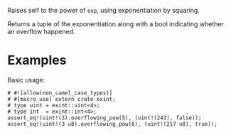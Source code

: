 Raises self to the power of `exp`, using exponentiation by squaring.

Returns a tuple of the exponentiation along with a bool indicating whether an
overflow happened.

# Examples

Basic usage:

```
# #![allow(non_camel_case_types)]
# #[macro_use] extern crate exint;
# type uint = exint::uint<4>;
# type int  = exint::int<4>;
assert_eq!(uint!(3).overflowing_pow(5), (uint!(243), false));
assert_eq!(uint!(3 u8).overflowing_pow(6), (uint!(217 u8), true));
```
